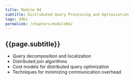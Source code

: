 ```yaml
---
title: Module 04
subtitle: Distributed Query Processing and Optimization
tags: ddbs
permalink: /chapters/module04/
---
```

## {{page.subtitle}}

- Query decomposition and localization
- Distributed join algorithms
- Cost models for distributed query optimization
- Techniques for minimizing communication overhead
